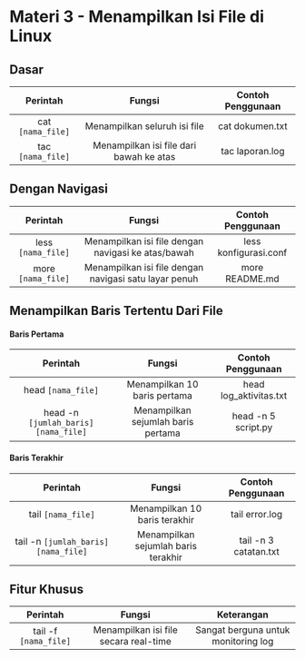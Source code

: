 # Materi 3 - Menampilkan Isi File di Linux

## Dasar

| Perintah	| Fungsi | Contoh Penggunaan |
|:--:|:--:|:--:|
| cat `[nama_file]` | Menampilkan seluruh isi file | cat dokumen.txt |
| tac `[nama_file]` | Menampilkan isi file dari bawah ke atas | tac laporan.log |

## Dengan Navigasi

| Perintah	| Fungsi | Contoh Penggunaan |
|:--:|:--:|:--:|
| less `[nama_file]` | Menampilkan isi file dengan navigasi ke atas/bawah | less konfigurasi.conf |
| more `[nama_file]` | Menampilkan isi file dengan navigasi satu layar penuh | more README.md |

## Menampilkan Baris Tertentu Dari File

#### Baris Pertama

| Perintah	| Fungsi | Contoh Penggunaan |
|:--:|:--:|:--:|
| head `[nama_file]` | Menampilkan 10 baris pertama | head log_aktivitas.txt |
| head -n `[jumlah_baris]` `[nama_file]` | Menampilkan sejumlah baris pertama | head -n 5 script.py |

#### Baris Terakhir

| Perintah	| Fungsi | Contoh Penggunaan |
|:--:|:--:|:--:|
| tail `[nama_file]` | Menampilkan 10 baris terakhir | tail error.log |
| tail -n `[jumlah_baris]` `[nama_file]` | Menampilkan sejumlah baris terakhir | tail -n 3 catatan.txt |

## Fitur Khusus

| Perintah	| Fungsi | Keterangan |
|:--:|:--:|:--:|
| tail -f `[nama_file]` | Menampilkan isi file secara real-time | Sangat berguna untuk monitoring log |
